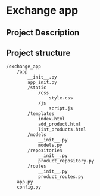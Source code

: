 # Exchange app

## Project Description 

<insert project description>

## Project structure

```commandline
/exchange_app
    /app
        __init__.py
        app_init.py
        /static
            /css
                style.css
            /js
                script.js
        /templates
            index.html
            add_product.html
            list_products.html
        /models
            __init__.py
            models.py
        /repositories
            __init__.py
            product_repository.py
        /routes
            __init__.py
            product_routes.py
    app.py
    config.py
```